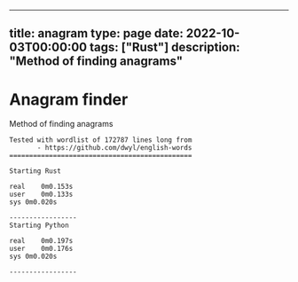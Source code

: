 
---
title: anagram
type: page
date: 2022-10-03T00:00:00
tags: ["Rust"]
description: "Method of finding anagrams"
---


# Anagram finder
Method of finding anagrams 

```
Tested with wordlist of 172787 lines long from
       - https://github.com/dwyl/english-words
==============================================

Starting Rust

real	0m0.153s
user	0m0.133s
sys	0m0.020s

-----------------
Starting Python

real	0m0.197s
user	0m0.176s
sys	0m0.020s

-----------------
```
